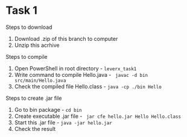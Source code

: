 # Task 1
Steps to download
1. Download .zip of this branch to computer
2. Unzip this acrhive

Steps to compile 
1. Open PowerShell in root directory - `leverx_task1`
2. Write command to compile Hello.java  - ` javac -d bin src/main/Hello.java`
3. Check the compiled file Hello.class - `java -cp ./bin Hello`

Steps to create .jar file
1. Go to bin package - `cd bin`
2. Create executable .jar file  - ` jar cfe hello.jar Hello Hello.class`
3. Start this .jar file - `java -jar hello.jar`
4. Check the result
